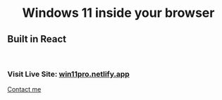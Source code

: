 <h1 align="center">Windows 11 inside your browser</h1>
<h2>Built in React </h2>
<br>



### Visit Live Site: [win11pro.netlify.app](https://win11pro.netlify.app/)

[Contact me](mailto:mubashirhasan716@gmail.com) 
